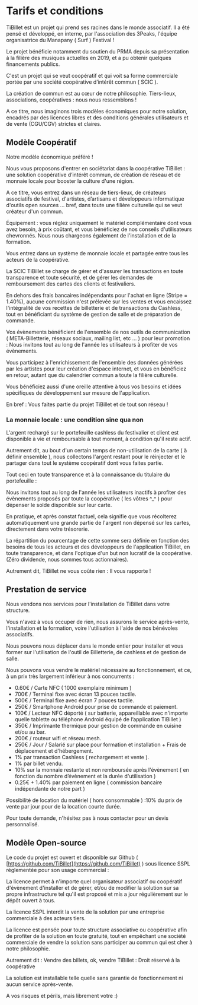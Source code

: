 # Tarifs et conditions

TiBillet est un projet qui prend ses racines dans le monde associatif. Il a été pensé et développé, en interne, par
l'association des 3Peaks, l'équipe organisatrice du Manapany ( Surf ) Festival !

Le projet bénéficie notamment du soutien du PRMA depuis sa présentation à la filière des musiques actuelles en 2019, et
a pu obtenir quelques financements publics.

C'est un projet qui se veut coopératif et qui voit sa forme commerciale portée par une société coopérative d’intérêt
commun ( SCIC ).

La création de commun est au cœur de notre philosophie. Tiers-lieux, associations, coopératives : nous nous
ressemblons !

A ce titre, nous imaginons trois modèles économiques pour notre solution, encadrés par des licences libres et des
conditions générales utilisateurs et de vente (CGU/CGV) strictes et claires.

## Modèle Coopératif

Notre modèle économique préféré !

Nous vous proposons d'entrer en sociétariat dans la coopérative TiBillet : une solution coopérative d’intérêt commun, de
création de réseau et de monnaie locale pour booster la culture d'une région.

A ce titre, vous entrez dans un réseau de tiers-lieux, de créateurs associatifs de festival, d'artistes, d’artisans et
développeurs informatique d'outils open sources ... bref, dans toute une filière culturelle qui se veut créateur d'un
commun.

Équipement : vous réglez uniquement le matériel complémentaire dont vous avez besoin, à prix coûtant, et vous bénéficiez
de nos conseils d'utilisateurs chevronnés. Nous nous chargeons également de l'installation et de la formation.

Vous entrez dans un système de monnaie locale et partagée entre tous les acteurs de la coopérative.

La SCIC TiBillet se charge de gérer et d'assurer les transactions en toute transparence et toute sécurité, et de gérer
les demandes de remboursement des cartes des clients et festivaliers.

En dehors des frais bancaires indépendants pour l'achat en ligne (Stripe = 1.40%), aucune commission n'est prélevée sur
les ventes et vous encaissez l'intégralité de vos recettes de billetterie et de transactions du Cashless, tout en
bénéficiant du système de gestion de salle et de préparation de commande.

Vos évènements bénéficient de l'ensemble de nos outils de communication ( META-Billetterie, réseaux sociaux, mailing
list, etc ... ) pour leur promotion : Nous invitons tout au long de l'année les utilisateurs à profiter de vos
évènements.

Vous participez à l'enrichissement de l'ensemble des données générées par les artistes pour leur création d'espace
internet, et vous en bénéficiez en retour, autant que du calendrier commun a toute la filière culturelle.

Vous bénéficiez aussi d'une oreille attentive à tous vos besoins et idées spécifiques de développement sur mesure
de l'application.

En bref : Vous faites partie du projet TiBillet et de tout son réseau !

### La monnaie locale : une condition sine qua non

L'argent rechargé sur le portefeuille cashless du festivalier et client est disponible à vie et remboursable à tout
moment, à condition qu'il reste actif.

Autrement dit, au bout d'un certain temps de non-utilisation de la carte ( à définir ensemble ), nous collectons
l'argent restant pour le réinjecter et le partager dans tout le système coopératif dont vous faites partie.

Tout ceci en toute transparence et à la connaissance du titulaire du portefeuille :

Nous invitons tout au long de l'année les utilisateurs inactifs à profiter des évènements proposés par toute la
coopérative ( les vôtres ^_^ ) pour dépenser le solde disponible sur leur carte.

En pratique, et après constat factuel, cela signifie que vous récolterez automatiquement une grande partie de l'argent
non dépensé sur les cartes, directement dans votre trésorerie.

La répartition du pourcentage de cette somme sera définie en fonction des besoins de tous les acteurs et des
développeurs de l'application TiBillet, en toute transparence, et dans l'optique d'un but non lucratif de la
coopérative. (Zéro dividende, nous sommes tous actionnaires).

Autrement dit, TiBillet ne vous coûte rien : Il vous rapporte !

## Prestation de service

Nous vendons nos services pour l'installation de TiBillet dans votre structure.

Vous n'avez à vous occuper de rien, nous assurons le service après-vente, l'installation et la formation, voire
l'utilisation à l'aide de nos bénévoles associatifs.

Nous pouvons nous déplacer dans le monde entier pour installer et vous former sur l'utilisation de l'outil de
Billetterie, de cashless et de gestion de salle.

Nous pouvons vous vendre le matériel nécessaire au fonctionnement, et ce, à un prix très largement inférieur à nos
concurrents :

- 0.60€ / Carte NFC ( 1000 exemplaire minimum )
- 700€ / Terminal fixe avec écran 13 pouces tactile.
- 500€ / Terminal fixe avec écran 7 pouces tactile.
- 250€ / Smartphone Android pour prise de commande et paiement.
- 100€ / Lecteur NFC déporté ( sur batterie, appareillable avec n'importe quelle tablette ou téléphone Android équipé de l’application TiBillet )
- 350€ / Imprimante thermique pour gestion de commande en cuisine et/ou au bar.
- 200€ / routeur wifi et réseau mesh.
- 250€ / Jour / Salarié sur place pour formation et installation + Frais de déplacement et d'hébergement.
- 1% par transaction Cashless ( rechargement et vente ).
- 1% par billet vendu.
- 10% sur la monnaie restante et non remboursée après l'évènement ( en fonction du nombre d’évènement et la durée d'utilisation )
- 0.25€ + 1.40% par paiement en ligne ( commission bancaire indépendante de notre part )

Possibilité de location du matériel ( hors consommable ) :10% du prix de vente par jour pour de la location courte
durée.

Pour toute demande, n'hésitez pas à nous contacter pour un devis personnalisé.

## Modèle Open-source

Le code du projet est ouvert et disponible sur Github ( [https://github.com/TiBillet](https://github.com/TiBillet) ) sous licence SSPL réglementée pour son usage commercial :

La licence permet à n'importe quel organisateur associatif ou coopératif d'évènement d'installer et de gérer, et/ou de
modifier la solution sur sa propre infrastructure tel qu'il est proposé et mis a jour régulièrement sur le dépôt ouvert
à tous.

La licence SSPL interdit la vente de la solution par une entreprise commerciale à des acteurs tiers.

La licence est pensée pour toute structure associative ou coopérative afin de profiter de la solution en toute gratuité,
tout en empêchant une société commerciale de vendre la solution sans participer au commun qui est cher à notre
philosophie.

Autrement dit : Vendre des billets, ok, vendre TiBillet : Droit réservé à la coopérative 

La solution est installable telle quelle sans garantie de fonctionnement ni aucun service après-vente.

A vos risques et périls, mais librement votre :) 